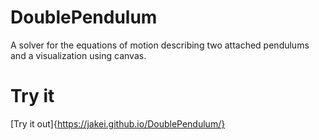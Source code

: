 # DoublePendulum
A solver for the equations of motion describing two attached pendulums and a visualization using canvas.

# Try it
[Try it out]{https://jakei.github.io/DoublePendulum/}
